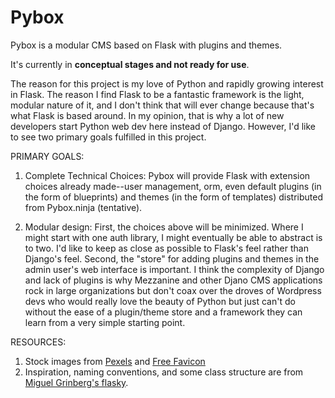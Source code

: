 # Pybox
Pybox is a modular CMS based on Flask with plugins and themes.

It's currently in **conceptual stages and not ready for use**.

The reason for this project is my love of Python and rapidly growing interest in Flask. The reason I find Flask to be a fantastic framework is the light, modular nature of it, and I don't think that will ever change because that's what Flask is based around. In my opinion, that is why a lot of new developers start Python web dev here instead of Django. However, I'd like to see two primary goals fulfilled in this project.

PRIMARY GOALS:

1. Complete Technical Choices: Pybox will provide Flask with extension choices already made--user management, orm, even default plugins (in the form of blueprints) and themes (in the form of templates) distributed from Pybox.ninja (tentative).

2. Modular design: First, the choices above will be minimized. Where I might start with one auth library, I might eventually be able to abstract is to two. I'd like to keep as close as possible to Flask's feel rather than Django's feel. Second, the "store" for adding plugins and themes in the admin user's web interface is important. I think the complexity of Django and lack of plugins is why Mezzanine and other Djano CMS applications rock in large organizations but don't coax over the droves of Wordpress devs who would really love the beauty of Python but just can't do without the ease of a plugin/theme store and a framework they can learn from a very simple starting point.

RESOURCES:

1. Stock images from [Pexels](www.pexels.com) and [Free Favicon](www.freefavicon.com)
2. Inspiration, naming conventions, and some class structure are from [Miguel Grinberg's flasky](https://github.com/miguelgrinberg/flasky).
